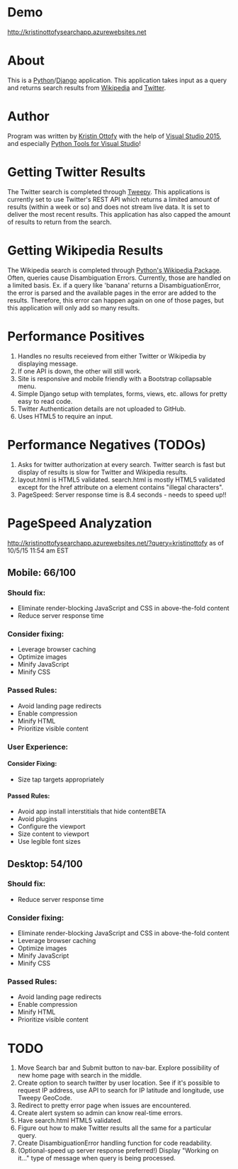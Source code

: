 # Demo
http://kristinottofysearchapp.azurewebsites.net

# About
This is a [Python](https://www.python.org/)/[Django](https://www.djangoproject.com/) application.
This application takes input as a query and returns search results from [Wikipedia](https://www.wikipedia.org/) 
and [Twitter](https://twitter.com/). 

# Author
Program was written by [Kristin Ottofy](http://kristinottofy.com) with the help of [Visual Studio 2015](https://www.visualstudio.com/),
and especially [Python Tools for Visual Studio](http://microsoft.github.io/PTVS/)!

# Getting Twitter Results
The Twitter search is completed through [Tweepy](http://tweepy.readthedocs.org/en/v3.4.0/). This applications is
currently set to use Twitter's REST API which returns a limited amount of results (within a week or so) and does not stream
live data. It is set to deliver the most recent results. This application has also capped the amount of results to return from the search.

# Getting Wikipedia Results
The Wikipedia search is completed through [Python's Wikipedia Package](https://pypi.python.org/pypi/wikipedia/).
Often, queries cause Disambiguation Errors. Currently, those are handled on a limited basis. Ex. if a query like 'banana'
returns a DisambiguationError, the error is parsed and the available pages in the error are added to the results. Therefore,
this error can happen again on one of those pages, but this application will only add so many results.

# Performance Positives
1. Handles no results receieved from either Twitter or Wikipedia by displaying message.
2. If one API is down, the other will still work.
3. Site is responsive and mobile friendly with a Bootstrap collapsable menu.
4. Simple Django setup with templates, forms, views, etc. allows for pretty easy to read code.
5. Twitter Authentication details are not uploaded to GitHub.
6. Uses HTML5 to require an input.

# Performance Negatives (TODOs)
1. Asks for twitter authorization at every search. Twitter search is fast but display of results is slow for Twitter and Wikipedia results.
2. layout.html is HTML5 validated. search.html is mostly HTML5 validated except for the href attribute on a element contains "illegal characters".
3. PageSpeed: Server response time is 8.4 seconds - needs to speed up!!

# PageSpeed Analyzation
http://kristinottofysearchapp.azurewebsites.net/?query=kristinottofy
as of 10/5/15 11:54 am EST
## Mobile: 66/100
### Should fix:
- Eliminate render-blocking JavaScript and CSS in above-the-fold content
- Reduce server response time

### Consider fixing:
- Leverage browser caching
- Optimize images
- Minify JavaScript
- Minify CSS

### Passed Rules:
- Avoid landing page redirects
- Enable compression
- Minify HTML
- Prioritize visible content

### User Experience:

#### Consider Fixing:
- Size tap targets appropriately

#### Passed Rules:
- Avoid app install interstitials that hide contentBETA
- Avoid plugins
- Configure the viewport
- Size content to viewport
- Use legible font sizes

## Desktop: 54/100

### Should fix:
- Reduce server response time

### Consider fixing:
- Eliminate render-blocking JavaScript and CSS in above-the-fold content
- Leverage browser caching
- Optimize images
- Minify JavaScript
- Minify CSS

### Passed Rules:
- Avoid landing page redirects
- Enable compression
- Minify HTML
- Prioritize visible content

# TODO
1. Move Search bar and Submit button to nav-bar. Explore possibility of new home page with search in the middle.
2. Create option to search twitter by user location. See if it's possible to request IP address, use API to search for IP latitude and longitude, use Tweepy GeoCode.
3. Redirect to pretty error page when issues are encountered.
4. Create alert system so admin can know real-time errors.
5. Have search.html HTML5 validated.
6. Figure out how to make Twitter results all the same for a particular query.
7. Create DisambiguationError handling function for code readability. 
8. (Optional-speed up server response preferred!) Display "Working on it..." type of message when query is being processed.